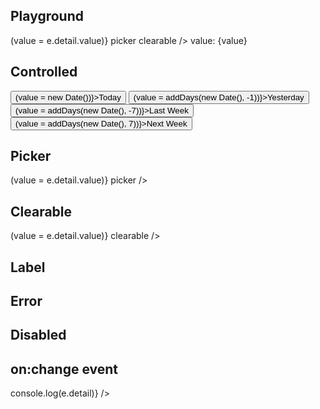 <script>
  import { addDays } from 'date-fns';

  import Button from '$lib/components/Button.svelte';
  import DateField from '$lib/components/DateField.svelte';
  import Preview from '$lib/components/Preview.svelte';
  import SectionDivider from '$lib/components/SectionDivider.svelte';

  let value;
</script>

## Playground

<Preview>
  <DateField
    label="Birth date"
    {value}
    on:change={(e) => (value = e.detail.value)}
    picker
    clearable
  />
  value: {value}
</Preview>

## Controlled

<Preview>
  <DateField {value} />
  <Button on:click={() => (value = new Date())}>Today</Button>
  <Button on:click={() => (value = addDays(new Date(), -1))}>Yesterday</Button>
  <Button on:click={() => (value = addDays(new Date(), -7))}>Last Week</Button>
  <Button on:click={() => (value = addDays(new Date(), 7))}>Next Week</Button>
</Preview>

## Picker

<Preview>
  <DateField {value} on:change={(e) => (value = e.detail.value)} picker />
</Preview>

## Clearable

<Preview>
  <DateField {value} on:change={(e) => (value = e.detail.value)} clearable />
</Preview>

## Label

<Preview>
  <DateField label="Birth date" />
</Preview>

## Error

<Preview>
  <DateField label="Birth date" error="This is a required field" />
</Preview>

## Disabled

<Preview>
  <DateField label="Birth date" disabled />
</Preview>

## on:change event

<Preview>
  <DateField label="Birth date" on:change={(e) => console.log(e.detail)} />
</Preview>
